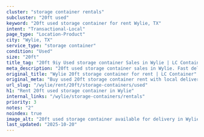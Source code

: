 ```yaml
---
cluster: "storage container rentals"
subcluster: "20ft used"
keyword: "20ft used storage container for rent Wylie, TX"
intent: "Transactional-Local"
page_type: "Location-Product"
city: "Wylie, TX"
service_type: "storage container"
condition: "Used"
size: "20ft"
title_tag: "20ft 9iy Used storage container Sales in Wylie | LC Container"
meta_description: "20ft used storage container sales in Wylie. Fast delivery, competitive pricing. Serving storage containers area. Quote ID: 49P. Call (214) 524-4168 for your free quote today."
original_title: "Wylie 20ft storage container for rent | LC Container"
original_meta: "Buy used 20ft storage container rent with local delivery in Wylie, TX. LC Container — local Since 2003. Request a fast quote today."
url_slug: "/wylie/rent/20ft/storage-containers/used"
h1: "Rent 20ft used storage container in Wylie"
internal_links: "/wylie/storage-containers/rentals"
priority: 3
notes: "2"
noindex: true
image_alt: "20ft used storage container available for delivery in Wylie"
last_updated: "2025-10-20"
---
```


<!-- TODO: Add unique city/inventory copy, images, and internal links here. -->

